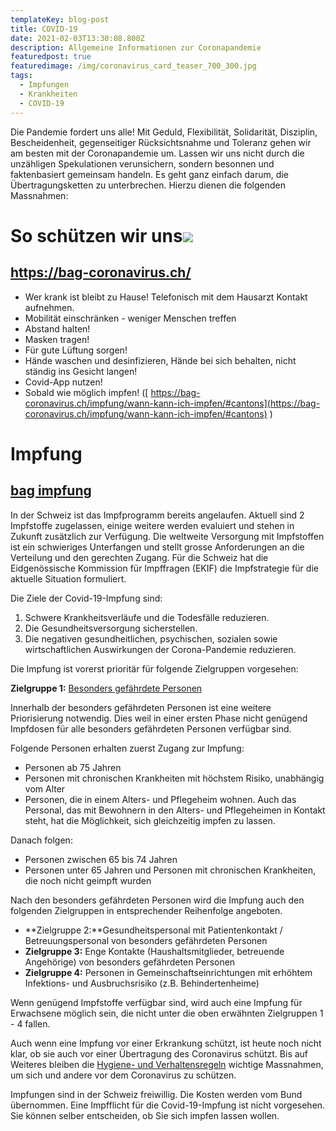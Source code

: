```yaml
---
templateKey: blog-post
title: COVID-19
date: 2021-02-03T13:30:08.800Z
description: Allgemeine Informationen zur Coronapandemie
featuredpost: true
featuredimage: /img/coronavirus_card_teaser_700_300.jpg
tags:
  - Impfungen
  - Krankheiten
  - COVID-19
---
```

Die Pandemie fordert uns alle! Mit Geduld, Flexibilität, Solidarität, Disziplin, Bescheidenheit, gegenseitiger Rücksichtsnahme und Toleranz gehen wir am besten mit der Coronapandemie um. Lassen wir uns nicht durch die unzähligen Spekulationen verunsichern, sondern besonnen und faktenbasiert gemeinsam handeln. Es geht ganz einfach darum, die Übertragungsketten zu unterbrechen. Hierzu dienen die folgenden Massnahmen:

# [](https://bag-coronavirus.ch/)**So schützen wir uns![ ](https://bag-coronavirus.ch/)**

## <https://bag-coronavirus.ch/>

* Wer krank ist bleibt zu Hause! Telefonisch mit dem Hausarzt Kontakt aufnehmen.
* Mobilität einschränken - weniger Menschen treffen
* Abstand halten!
* Masken tragen!
* Für gute Lüftung sorgen!
* Hände waschen und desinfizieren, Hände bei sich behalten, nicht ständig ins Gesicht langen!
* Covid-App nutzen!
* Sobald wie möglich impfen! ([ https://bag-coronavirus.ch/impfung/wann-kann-ich-impfen/#cantons](https://bag-coronavirus.ch/impfung/wann-kann-ich-impfen/#cantons) )

# Impfung

## [bag impfung](https://www.bag.admin.ch/bag/de/home/krankheiten/ausbrueche-epidemien-pandemien/aktuelle-ausbrueche-epidemien/novel-cov/impfen.html#873795475)

In der Schweiz ist das Impfprogramm bereits angelaufen. Aktuell sind 2 Impfstoffe zugelassen, einige weitere werden evaluiert und stehen in Zukunft zusätzlich zur Verfügung. Die weltweite Versorgung mit Impfstoffen ist ein schwieriges Unterfangen und stellt grosse Anforderungen an die Verteilung und den gerechten Zugang. Für die Schweiz hat die Eidgenössische Kommission für Impffragen (EKIF) die Impfstrategie für die aktuelle Situation formuliert.



Die Ziele der Covid-19-Impfung sind:

1. Schwere Krankheitsverläufe und die Todesfälle reduzieren.
2. Die Gesundheitsversorgung sicherstellen.
3. Die negativen gesundheitlichen, psychischen, sozialen sowie wirtschaftlichen Auswirkungen der Corona-Pandemie reduzieren.

Die Impfung ist vorerst prioritär für folgende Zielgruppen vorgesehen:

**Zielgruppe 1:** [Besonders gefährdete Personen](https://www.bag.admin.ch/bag/de/home/krankheiten/ausbrueche-epidemien-pandemien/aktuelle-ausbrueche-epidemien/novel-cov/krankheit-symptome-behandlung-ursprung/besonders-gefaehrdete-menschen.html)

Innerhalb der besonders gefährdeten Personen ist eine weitere Priorisierung notwendig. Dies weil in einer ersten Phase nicht genügend Impfdosen für alle besonders gefährdeten Personen verfügbar sind.

Folgende Personen erhalten zuerst Zugang zur Impfung:

* Personen ab 75 Jahren
* Personen mit chronischen Krankheiten mit höchstem Risiko, unabhängig vom Alter
* Personen, die in einem Alters- und Pflegeheim wohnen. Auch das Personal, das mit Bewohnern in den Alters- und Pflegeheimen in Kontakt steht, hat die Möglichkeit, sich gleichzeitig impfen zu lassen.

Danach folgen:

* Personen zwischen 65 bis 74 Jahren
* Personen unter 65 Jahren und Personen mit chronischen Krankheiten, die noch nicht geimpft wurden

Nach den besonders gefährdeten Personen wird die Impfung auch den folgenden Zielgruppen in entsprechender Reihenfolge angeboten.

* **Zielgruppe 2:**Gesundheitspersonal mit Patientenkontakt / Betreuungspersonal von besonders gefährdeten Personen
* **Zielgruppe 3:** Enge Kontakte (Haushaltsmitglieder, betreuende Angehörige) von besonders gefährdeten Personen
* **Zielgruppe 4:** Personen in Gemeinschaftseinrichtungen mit erhöhtem Infektions- und Ausbruchsrisiko (z.B. Behindertenheime)

Wenn genügend Impfstoffe verfügbar sind, wird auch eine Impfung für Erwachsene möglich sein, die nicht unter die oben erwähnten Zielgruppen 1 - 4 fallen.

Auch wenn eine Impfung vor einer Erkrankung schützt, ist heute noch nicht klar, ob sie auch vor einer Übertragung des Coronavirus schützt. Bis auf Weiteres bleiben die [Hygiene- und Verhaltensregeln](https://www.bag.admin.ch/bag/de/home/krankheiten/ausbrueche-epidemien-pandemien/aktuelle-ausbrueche-epidemien/novel-cov/so-schuetzen-wir-uns.html#847126359) wichtige Massnahmen, um sich und andere vor dem Coronavirus zu schützen.

Impfungen sind in der Schweiz freiwillig. Die Kosten werden vom Bund übernommen. Eine Impfflicht für die Covid-19-Impfung ist nicht vorgesehen. Sie können selber entscheiden, ob Sie sich impfen lassen wollen.